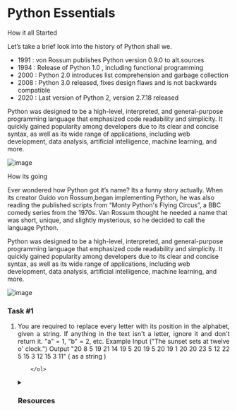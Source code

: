# Python Essentials

How it all Started

Let’s take a brief look into the history of Python shall we. 
        <ul>
            <li>1991 : von Rossum publishes Python version 0.9.0 to alt.sources</li>
            <li>1994 : Release of Python 1.0 , including functional programming</li>
            <li>2000 : Python 2.0 introduces list comprehension and garbage collection</li>
            <li>2008 : Python 3.0 released, fixes design flaws and is not backwards compatible
            <li>2020 : Last version of Python 2, version 2.7.18 released</li>
        </ul> 
        Python was designed to be a high-level, interpreted, and general-purpose programming language that emphasized code readability and simplicity. It quickly gained popularity among developers due to its clear and concise syntax, as well as its wide range of applications, including web development, data analysis, artificial intelligence, machine learning, and more.

![image](https://user-images.githubusercontent.com/112563080/226270888-745ffc81-ecc1-4286-bac1-8d10f97321ad.png)

How its going

Ever wondered how Python got it’s name? Its a funny story actually. When its creator Guido von Rossum,began implementing Python, he was also reading the published scripts from “Monty Python's Flying Circus”, a BBC comedy series from the 1970s. Van Rossum thought he needed a name that was short, unique, and slightly mysterious, so he decided to call the language Python.

Python was designed to be a high-level, interpreted, and general-purpose programming language that emphasized code readability and simplicity. It quickly gained popularity among developers due to its clear and concise syntax, as well as its wide range of applications, including web development, data analysis, artificial intelligence, machine learning, and more.

![image](https://user-images.githubusercontent.com/112563080/226271186-ccd330cc-d649-4ffe-b35d-4faf9562a090.png)




<h3>Task #1</h3>
    <ol>
        <li><p align="justify">You are required to replace every letter with its position in the alphabet, given a string. If anything in the text isn't a letter, ignore it and don't return it. "a" = 1, "b" = 2, etc.
                Example
                Input    ("The sunset sets at twelve o' clock.")
                Output   "20 8 5 19 21 14 19 5 20 19 5 20 19 1 20 20 23 5 12 22 5 15 3 12 15 3 11" ( as a string )</p></li>
         
      
        </ol>


<details>
    <summary> <h3>Resources</h3> </summary>
    <br>
    <ul>
        <li> <a href="https://www.python.org/about/gettingstarted/" title="The best start for a beginner to Python">Official Site</a> </li>
        <li> Free Code Camp Links </li>
          <ul>
              <li> <a href="https://www.youtube.com/watch?v=8124kv-632k" title="Python Tutorial for Beginners">Video</a> </li>
              <li> <a href="https://www.freecodecamp.org/news/learning-python-from-zero-to-hero-120ea540b567/" title="Python Course for Beginners">Blog</a> </li>
          </ul>
        <li> <a href="https://youtube.com/playlist?list=PL-osiE80TeTt2d9bfVyTiXJA-UTHn6WwU" title="A comprehencive playlisst to begin in Python">Playlist</a> </li>
        <li> Online Code Editor Links </li>
          <ul>
              <li> <a href="https://www.w3schools.com/python/default.asp" title="Python Course for Beginners">W3Schools</a> </li>
              <li> <a href="https://www.programiz.com/python-programming" title="Python Course for Beginners">Programmiz</a> </li>
              <li> <a href="https://www.sololearn.com/learn/courses/python-introduction" title="Python Course for Beginners">Sololearn</a> </li>
          </ul>
        <li> Online Course Links </li>
          <ul>
              <li> <a href="https://rb.gy/unmfe0" title="Python Course for Beginners">dataCamp</a> </li>
              <li> <a href="https://www.udemy.com/topic/python/free/" title="Python Course for Beginners">Udemy</a> </li>
              <li> <a href="https://www.edx.org/course/cs50s-introduction-to-programming-with-python" title="Python Course for Beginners">CS50</a> </li>
              <li> <a href="https://rb.gy/p2ssjn" title="Python Course for Beginners">Coursera</a> </li>
          </ul>
    </ul>
</details>
